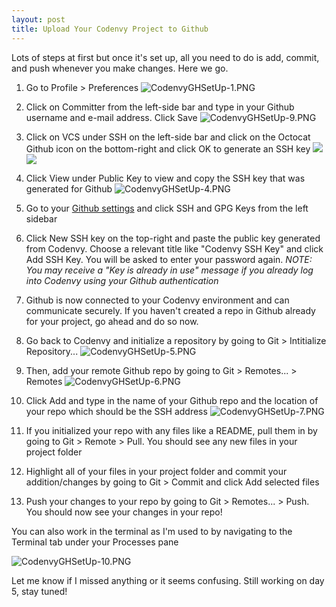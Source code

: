 ```yaml
---
layout: post
title: Upload Your Codenvy Project to Github
---
```


Lots of steps at first but once it's set up, all you need to do is add, commit, and push whenever you make changes. Here we go.

1. Go to Profile > Preferences
![CodenvyGHSetUp-1.PNG](https://raw.githubusercontent.com/seerocode/seerocode.github.io/master/_posts/CodenvyGHSetUp-1.PNG)

2. Click on Committer from the left-side bar and type in your Github username and e-mail address. Click Save
![CodenvyGHSetUp-9.PNG](https://raw.githubusercontent.com/seerocode/seerocode.github.io/master/_posts/CodenvyGHSetUp-9.PNG)

3. Click on VCS under SSH on the left-side bar and click on the Octocat Github icon on the bottom-right and click OK to generate an SSH key
![](https://raw.githubusercontent.com/seerocode/seerocode.github.io/master/_posts/CodenvyGHSetUp-2.PNG)
![](https://raw.githubusercontent.com/seerocode/seerocode.github.io/master/_posts/CodenvyGHSetUp-3.PNG)

4. Click View under Public Key to view and copy the SSH key that was generated for Github
![CodenvyGHSetUp-4.PNG](https://raw.githubusercontent.com/seerocode/seerocode.github.io/master/_posts/CodenvyGHSetUp-4.PNG)

5. Go to your [Github settings](https://github.com/settings/keys "Github settings") and click SSH and GPG Keys from the left sidebar

6. Click New SSH key on the top-right and paste the public key generated from Codenvy. Choose a relevant title like "Codenvy SSH Key" and click Add SSH Key. You will be asked to enter your password again.
_NOTE: You may receive a "Key is already in use" message if you already log into Codenvy using your Github authentication_

7. Github is now connected to your Codenvy environment and can communicate securely. If you haven't created a repo in Github already for your project, go ahead and do so now.

8. Go back to Codenvy and initialize a repository by going to Git > Intitialize Repository...
![CodenvyGHSetUp-5.PNG](https://raw.githubusercontent.com/seerocode/seerocode.github.io/master/_posts/CodenvyGHSetUp-5.PNG)

9. Then, add your remote Github repo by going to Git > Remotes... > Remotes 
![CodenvyGHSetUp-6.PNG](https://raw.githubusercontent.com/seerocode/seerocode.github.io/master/_posts/CodenvyGHSetUp-6.PNG)

10. Click Add and type in the name of your Github repo and the location of your repo which should be the SSH address
![CodenvyGHSetUp-7.PNG](https://raw.githubusercontent.com/seerocode/seerocode.github.io/master/_posts/CodenvyGHSetUp-7.PNG)

11. If you initialized your repo with any files like a README, pull them in by going to Git > Remote > Pull.
You should see any new files in your project folder

12. Highlight all of your files in your project folder and commit your addition/changes by going to Git > Commit and click Add selected files

13. Push your changes to your repo by going to Git > Remotes... > Push. You should now see your changes in your repo!

You can also work in the terminal as I'm used to by navigating to the Terminal tab under your Processes pane

![CodenvyGHSetUp-10.PNG](https://raw.githubusercontent.com/seerocode/seerocode.github.io/master/_posts/CodenvyGHSetUp-10.PNG)

Let me know if I missed anything or it seems confusing. 
Still working on day 5, stay tuned!
